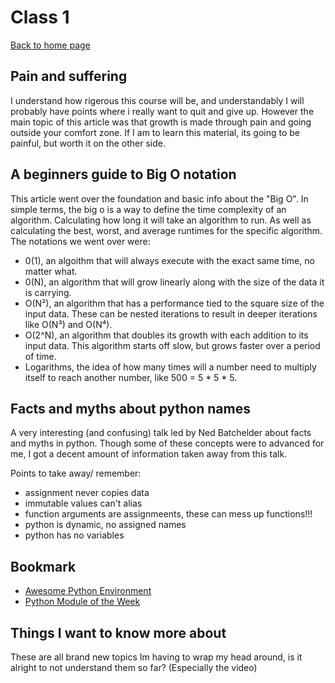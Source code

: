 # Class 1

[Back to home page](../README.md)

## Pain and suffering

I understand how rigerous this course will be, and understandably I will probably have points where i really want to quit and give up. However the main topic of this article was that growth is made through pain and going outside your comfort zone. If I am to learn this material, its going to be painful, but worth it on the other side.

## A beginners guide to Big O notation

This article went over the foundation and basic info about the "Big O". In simple terms, the big o is a way to define the time complexity of an algorithm. Calculating how long it will take an algorithm to run. As well as calculating the best, worst, and average runtimes for the specific algorithm. The notations we went over were:

- 0(1), an algoithm that will always execute with the exact same time, no matter what.
- 0(N), an algorithm that will grow linearly along with the size of the data it is carrying.
- O(N²), an algorithm that has a performance tied to the square size of the input data. These can be nested iterations to result in deeper iterations like O(N³) and O(N⁴).
- O(2^N), an algorithm that doubles its growth with each addition to its input data. This algorithm starts off slow, but grows faster over a period of time.
- Logarithms, the idea of how many times will a number need to multiply itself to reach another number, like 500 = 5 * 5 * 5.

## Facts and myths about python names

A very interesting (and confusing) talk led by Ned Batchelder about facts and myths in python. Though some of these concepts were to advanced for me, I got a decent amount of information taken away from this talk.

Points to take away/ remember:

- assignment never copies data
- immutable values can't alias
- function arguments are assignmeents, these can mess up functions!!!
- python is dynamic, no assigned names
- python has no variables

## Bookmark

- [Awesome Python Environment](https://towardsdatascience.com/how-to-setup-an-awesome-python-environment-for-data-science-or-anything-else-35d358cc95d5)
- [Python Module of the Week](https://pymotw.com/3/index.html)

## Things I want to know more about

These are all brand new topics Im having to wrap my head around, is it alright to not understand them so far? (Especially the video)
